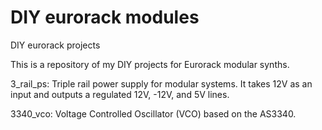 # DIY eurorack modules
DIY eurorack projects

This is a repository of my DIY projects for Eurorack modular synths.

3_rail_ps:
Triple rail power supply for modular systems. It takes 12V as an input and outputs a regulated 12V, -12V, and 5V lines.

3340_vco:
Voltage Controlled Oscillator (VCO) based on the AS3340.
